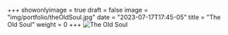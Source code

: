 +++
showonlyimage = true
draft = false
image = "img/portfolio/theOldSoul.jpg"
date = "2023-07-17T17:45-05"
title = "The Old Soul"
weight = 0
+++
![The Old Soul](https://www.myriampitte.art/img/portfolio/theOldSoul.jpg?raw=true)

